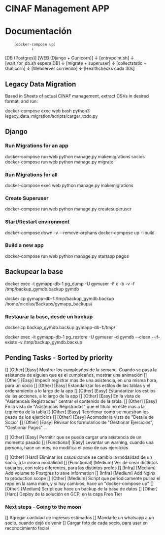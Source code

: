 # CINAF Management APP

# Documentación

        [docker-compose up]
                ↓
 [DB (Postgres)] [WEB (Django + Gunicorn)]
                           ↓
                   [entrypoint.sh]
                           ↓
                [wait_for_db.sh espera DB]
                           ↓
                   [migrate + superuser]
                           ↓
                 [collectstatic + Gunicorn]
                           ↓
                   [Webserver corriendo]
                           ↓
                  [Healthchecks cada 30s]

## Legacy Data Migration

Based in Sheets of actual CINAF management, extract CSVs in desired format, and run:

docker-compose exec web bash
python3 legacy_data_migration/scripts/cargar_todo.py

## Django 
### Run Migrations for an app
docker-compose run web python manage.py makemigrations socios
docker-compose run web python manage.py migrate

### Run Migrations for all
docker-compose exec web python manage.py makemigrations

### Create Superuser
docker-compose run web python manage.py createsuperuser

### Start/Restart environment
docker-compose down -v --remove-orphans
docker-compose up --build

### Build a new app
docker-compose run web python manage.py startapp pagos

## Backupear la base
docker exec -t gymapp-db-1 pg_dump -U gymuser -F c -b -v -f /tmp/backup_gymdb.backup gymdb

docker cp gymapp-db-1:/tmp/backup_gymdb.backup /home/nicolas/Backups/gymapp_backups/

### Restaurar la base, desde un backup
docker cp backup_gymdb.backup gymapp-db-1:/tmp/

docker exec -it gymapp-db-1 pg_restore -U gymuser -d gymdb --clean --if-exists -v /tmp/backup_gymdb.backup

## Pending Tasks - Sorted by priority
[] [Other] [Easy] Mostrar los cumpleaños de la semana. Cuando se pasa la asistencia de alguien que es el cumpleaños, mostrar una animación
[] [Other] [Easy] Impedir registrar mas de una asistencia, en una misma hora, para un socio
[] [Other] [Easy] Estandarizar los estilos de las tablas y el ordenamiento a lo largo de la app
[] [Other] [Easy] Estandarizar los estilos de las acciones, a lo largo de la app
[] [Other] [Easy] En la vista de "Asistencais Registradas" centrar el contenido de la tabla. 
[] [Other] [Easy] En la vista de "Asistencais Registradas" que el titulo no esté mas a la izquierda de la tabla
[] [Other] [Easy] Reordenar como se muestran los pesos de los ejercicios
[] [Other] [Easy] Acomodar la vista de "Detalle de Socio"
[] [Other] [Easy] Revisar los formularios de "Gestionar Ejercicios", "Gestionar Pagos" ...

[] [Other] [Easy] Permitir que se pueda cargar una asistencia de un momento pasado
[] [Functional] [Easy] Levantar un warning, cuando una persona, hace un més, no modifica el peso de sus ejercicios

[] [Other] [Hard] Eliminar los casos donde se cambió la modalidad de un socio, a la misma modalidad
[] [Functional] [Medium] Ver de crear distintos usuarios, con roles diferentes, para los distintos profes
[] [Infra] [Medium] Add volume to Postgres to save information
[] [Infra] [Medium] Add Nginx to production scope
[] [Other] [Medium] Script que periodicamente pullea el repo en la rama main, y si hay cambios, hace un "docker-compose up"
[] [Other] [Medium] Script que hace un backup de la base de datos
[] [Other] [Hard] Deploy de la solución en GCP, en la capa Free Tier

### Next steps - Going to the moon
[] Agregar cantidad de ingresos estimados
[] Mandarle un whatsapp a un socio, cuando dejó de venir
[] Cargar foto de cada socio, para usar en reconocimiento facial